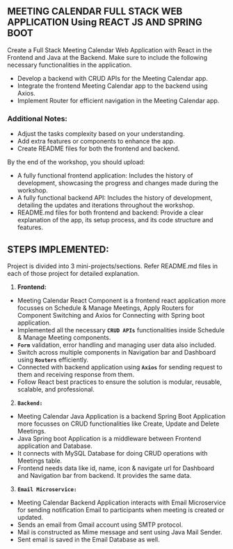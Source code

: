 ## MEETING CALENDAR FULL STACK WEB APPLICATION Using REACT JS AND SPRING BOOT
Create a Full Stack Meeting Calendar Web Application with React in the Frontend and Java at the Backend. Make sure to include the following necessary functionalities in the application.
* Develop a backend with CRUD APIs for the Meeting Calendar app.
* Integrate the frontend Meeting Calendar app to the backend using Axios.
* Implement Router for efficient navigation in the Meeting Calendar app.

### Additional Notes:
* Adjust the tasks complexity based on your understanding.
* Add extra features or components to enhance the app.
* Create README files for both the frontend and backend.

By the end of the workshop, you should upload:
* A fully functional frontend application: Includes the history of development, showcasing the progress and changes made during the workshop.
* A fully functional backend API: Includes the history of development, detailing the updates and iterations throughout the workshop.
* README.md files for both frontend and backend: Provide a clear explanation of the app, its setup process, and its code structure and features.

## STEPS IMPLEMENTED:
Project is divided into 3 mini-projects/sections. Refer README.md files in each of those project for detailed explanation.
1. **Frontend:**
* Meeting Calendar React Component is a frontend react application more focusses on Schedule & Manage Meetings, Apply Routers for Component Switching and Axios for Connecting with Spring boot application.
* Implemented all the necessary **`CRUD APIs`** functionalities inside Schedule & Manage Meeting components.
* **`Form`** validation, error handling and managing user data also included.
* Switch across multiple components in Navigation bar and Dashboard using **`Routers`** efficiently.
* Connected with backend application using **`Axios`** for sending request to them and receiving response from them.
* Follow React best practices to ensure the solution is modular, reusable, scalable, and professional.

2. **`Backend:`**
* Meeting Calendar Java Application is a backend Spring Boot Application more focusses on CRUD functionalities like Create, Update and Delete Meetings.
* Java Spring boot Application is a middleware between Frontend application and Database.
* It connects with MySQL Database for doing CRUD operations with Meetings table.
* Frontend needs data like id, name, icon & navigate url for Dashboard and Navigation bar from backend. It provides the same data.

3. **`Email Microservice:`**
* Meeting Calendar Backend Application interacts with Email Microservice for sending notification Email to participants when meeting is created or updated.
* Sends an email from Gmail account using SMTP protocol.
* Mail is constructed as Mime message and sent using Java Mail Sender.
* Sent email is saved in the Email Database as well.